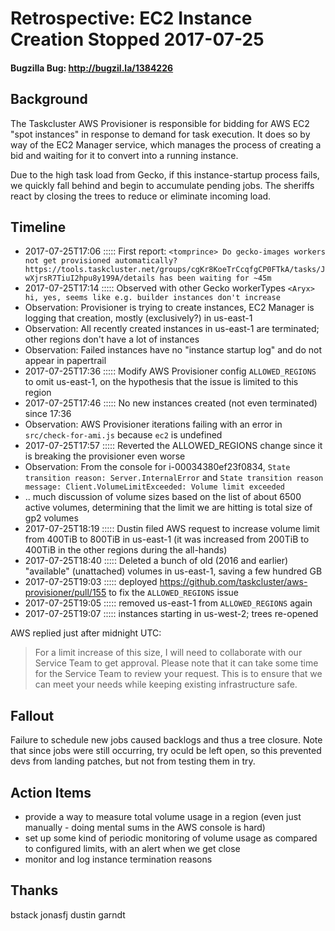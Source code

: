 # Retrospective: EC2 Instance Creation Stopped 2017-07-25
#### Bugzilla Bug: http://bugzil.la/1384226

## Background

The Taskcluster AWS Provisioner is responsible for bidding for AWS EC2 "spot
instances" in response to demand for task execution.  It does so by way of the
EC2 Manager service, which manages the process of creating a bid and waiting
for it to convert into a running instance.

Due to the high task load from Gecko, if this instance-startup process fails,
we quickly fall behind and begin to accumulate pending jobs. The sheriffs react
by closing the trees to reduce or eliminate incoming load.

## Timeline

  - 2017-07-25T17:06 ::::: First report: `<tomprince> Do gecko-images workers not get provisioned automatically? https://tools.taskcluster.net/groups/cgKr8KoeTrCcqfgCP0FTkA/tasks/JwXjrsR7TiuI2hpu8y199A/details has been waiting for ~45m`
  - 2017-07-25T17:14 ::::: Observed with other Gecko workerTypes `<Aryx> hi, yes, seems like e.g. builder instances don't increase`
  - Observation: Provisioner is trying to create instances, EC2 Manager is logging that creation, mostly (exclusively?) in us-east-1
  - Observation: All recently created instances in us-east-1 are terminated; other regions don't have a lot of instances
  - Observation: Failed instances have no "instance startup log" and do not appear in papertrail
  - 2017-07-25T17:36 ::::: Modify AWS Provisioner config `ALLOWED_REGIONS` to omit us-east-1, on the hypothesis that the issue is limited to this region
  - 2017-07-25T17:46 ::::: No new instances created (not even terminated) since 17:36
  - Observation: AWS Provisioner iterations failing with an error in `src/check-for-ami.js` because `ec2` is undefined
  - 2017-07-25T17:57 ::::: Reverted the ALLOWED_REGIONS change since it is breaking the provisioner even worse
  - Observation: From the console for i-00034380ef23f0834, `State transition reason: Server.InternalError` and `State transition reason message: Client.VolumeLimitExceeded: Volume limit exceeded`
  - .. much discussion of volume sizes based on the list of about 6500 active volumes, determining that the limit we are hitting is total size of gp2 volumes
  - 2017-07-25T18:19 ::::: Dustin filed AWS request to increase volume limit from 400TiB to 800TiB in us-east-1 (it was increased from 200TiB to 400TiB in the other regions during the all-hands)
  - 2017-07-25T18:40 ::::: Deleted a bunch of old (2016 and earlier) "available" (unattached) volumes in us-east-1, saving a few hundred GB
  - 2017-07-25T19:03 ::::: deployed https://github.com/taskcluster/aws-provisioner/pull/155 to fix the `ALLOWED_REGIONS` issue
  - 2017-07-25T19:05 ::::: removed us-east-1 from `ALLOWED_REGIONS` again
  - 2017-07-25T19:07 ::::: instances starting in us-west-2; trees re-opened

AWS replied just after midnight UTC:

>  For a limit increase of this size, I will need to collaborate with our
>  Service Team to get approval. Please note that it can take some time for the
>  Service Team to review your request. This is to ensure that we can meet your
>  needs while keeping existing infrastructure safe.

## Fallout

Failure to schedule new jobs caused backlogs and thus a tree closure. Note that
since jobs were still occurring, try oculd be left open, so this prevented devs
from landing patches, but not from testing them in try.

## Action Items

* provide a way to measure total volume usage in a region (even just manually - doing mental sums in the AWS console is hard)
* set up some kind of periodic monitoring of volume usage as compared to configured limits, with an alert when we get close
* monitor and log instance termination reasons

## Thanks

bstack jonasfj dustin garndt
